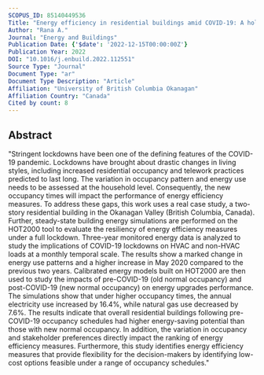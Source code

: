 ```yaml
---
SCOPUS_ID: 85140449536
Title: "Energy efficiency in residential buildings amid COVID-19: A holistic comparative analysis between old and new normal occupancies"
Author: "Rana A."
Journal: "Energy and Buildings"
Publication Date: {'$date': '2022-12-15T00:00:00Z'}
Publication Year: 2022
DOI: "10.1016/j.enbuild.2022.112551"
Source Type: "Journal"
Document Type: "ar"
Document Type Description: "Article"
Affiliation: "University of British Columbia Okanagan"
Affiliation Country: "Canada"
Cited by count: 8
---
```


## Abstract
"Stringent lockdowns have been one of the defining features of the COVID-19 pandemic. Lockdowns have brought about drastic changes in living styles, including increased residential occupancy and telework practices predicted to last long. The variation in occupancy pattern and energy use needs to be assessed at the household level. Consequently, the new occupancy times will impact the performance of energy efficiency measures. To address these gaps, this work uses a real case study, a two-story residential building in the Okanagan Valley (British Columbia, Canada). Further, steady-state building energy simulations are performed on the HOT2000 tool to evaluate the resiliency of energy efficiency measures under a full lockdown. Three-year monitored energy data is analyzed to study the implications of COVID-19 lockdowns on HVAC and non-HVAC loads at a monthly temporal scale. The results show a marked change in energy use patterns and a higher increase in May 2020 compared to the previous two years. Calibrated energy models built on HOT2000 are then used to study the impacts of pre-COVID-19 (old normal occupancy) and post-COVID-19 (new normal occupancy) on energy upgrades performance. The simulations show that under higher occupancy times, the annual electricity use increased by 16.4%, while natural gas use decreased by 7.6%. The results indicate that overall residential buildings following pre-COVID-19 occupancy schedules had higher energy-saving potential than those with new normal occupancy. In addition, the variation in occupancy and stakeholder preferences directly impact the ranking of energy efficiency measures. Furthermore, this study identifies energy efficiency measures that provide flexibility for the decision-makers by identifying low-cost options feasible under a range of occupancy schedules."
